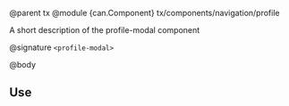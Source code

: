 @parent tx
@module {can.Component} tx/components/navigation/profile <profile-modal>

A short description of the profile-modal component

@signature `<profile-modal>`

@body

## Use

